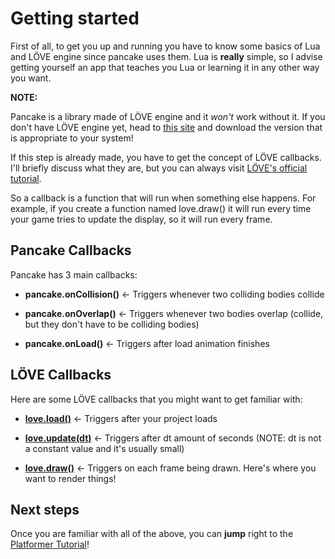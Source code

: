 # Getting started

First of all, to get you up and running you have to know some basics of Lua and LÖVE engine since pancake uses them. Lua is **really** simple, so I advise getting yourself an app that teaches you Lua or learning it in any other way you want.

**NOTE:**

Pancake is a library made of LÖVE engine and it *won't* work without it. If you don't have LÖVE engine yet, head to [this site](https://love2d.org/) and download the version that is appropriate to your system!

If this step is already made, you have to get the concept of LÖVE callbacks. I'll briefly discuss what they are, but you can always visit [LÖVE's official tutorial](https://love2d.org/wiki/Tutorial:Callback_Functions).

So a callback is a function that will run when something else happens. For example, if you create a function named love.draw() it will run every time your game tries to update the display, so it will run every frame.

## Pancake Callbacks

Pancake has 3 main callbacks:

* **pancake.onCollision()** <- Triggers whenever two colliding bodies collide

* **pancake.onOverlap()** <- Triggers whenever two bodies overlap (collide, but they don't have to be colliding bodies)

* **pancake.onLoad()** <- Triggers after load animation finishes

## LÖVE Callbacks

Here are some LÖVE callbacks that you might want to get familiar with:

* **[love.load()](https://love2d.org/wiki/love.load)** <- Triggers after your project loads

* **[love.update(dt)](https://love2d.org/wiki/love.update)** <- Triggers after dt amount of seconds (NOTE: dt is not a constant value and it's usually small)

* **[love.draw()](https://love2d.org/wiki/love.draw)** <- Triggers on each frame being drawn. Here's where you want to render things!

## Next steps

Once you are familiar with all of the above, you can **jump** right to the [Platformer Tutorial](http://mightypancake.games/#/tutorials/platformer)!
